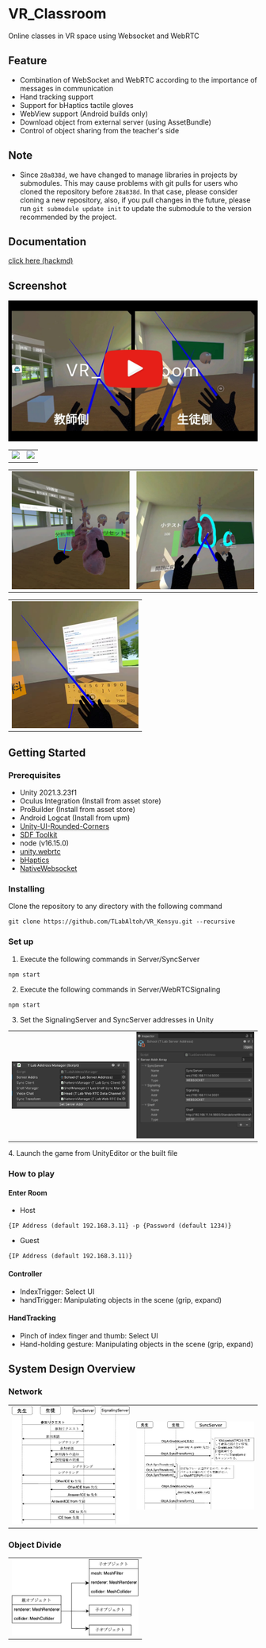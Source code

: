 # VR_Classroom
Online classes in VR space using Websocket and WebRTC

## Feature
- Combination of WebSocket and WebRTC according to the importance of messages in communication
- Hand tracking support  
- Support for bHaptics tactile gloves  
- WebView support (Android builds only)  
- Download object from external server (using AssetBundle)  
- Control of object sharing from the teacher's side  

## Note
- Since ``` 28a838d ```, we have changed to manage libraries in projects by submodules. This may cause problems with git pulls for users who cloned the repository before ``` 28a838d ```. In that case, please consider cloning a new repository, also, if you pull changes in the future, please run ``` git submodule update init ``` to update the submodule to the version recommended by the project.

## Documentation
[click here (hackmd)](https://hackmd.io/4d4vad8jT_igwNi_5GZrEQ)

## Screenshot
[![Youtube](Media/VR_Classroom.jpg)](https://www.youtube.com/watch?v=SZBbz0wVcFc)  
<table>
<tr>
   <td> 
      <img src="Media/tlab-grabbable-controller.gif" width="256">
   </td>
   <td> 
      <img src="Media/tlab-grabbable-handtracking.gif" width="256">
   </td>
</tr>
</table>

<table>
<tr>
   <td> 
      <img src="Media/vkensyu.jpeg" width="256">
   </td>
   <td> 
      <img src="Media/student.jpg" width="256">
   </td>
</tr>
</table>

<table>
<tr>
   <td> 
      <img src="Media/support-webview.jpg" width="256">
   </td>
</tr>
</table>

## Getting Started
### Prerequisites
- Unity 2021.3.23f1  
- Oculus Integration (Install from asset store)  
- ProBuilder (Install from asset store)  
- Android Logcat (Install from upm)  
- [Unity-UI-Rounded-Corners](https://github.com/kirevdokimov/Unity-UI-Rounded-Corners.git)  
- [SDF Toolkit](https://assetstore.unity.com/packages/tools/utilities/sdf-toolkit-free-50191)  
- node (v16.15.0)  
- [unity.webrtc](https://github.com/Unity-Technologies/com.unity.webrtc)
- [bHaptics](https://assetstore.unity.com/packages/tools/integration/bhaptics-haptic-plugin-76647)
- [NativeWebsocket](https://github.com/endel/NativeWebSocket)

### Installing
Clone the repository to any directory with the following command  
```
git clone https://github.com/TLabAltoh/VR_Kensyu.git --recursive
```

### Set up
1. Execute the following commands in Server/SyncServer
```
npm start
```
2. Execute the following commands in Server/WebRTCSignaling
```
npm start
```

3. Set the SignalingServer and SyncServer addresses in Unity
<table>
<tr>
   <td> 
      <img src="Media/server-setup.png" width="256">
   </td>
   <td> 
      <img src="Media/server-address-manager.png" width="256">
   </td>
</tr>
</table>
4. Launch the game from UnityEditor or the built file

### How to play
#### Enter Room
- Host
```
{IP Address (default 192.168.3.11} -p {Password (default 1234)}
```
- Guest
```
{IP Address (default 192.168.3.11)}
```
#### Controller
- IndexTrigger: Select UI
- handTrigger: Manipulating objects in the scene (grip, expand)
#### HandTracking
- Pinch of index finger and thumb: Select UI
- Hand-holding gesture: Manipulating objects in the scene (grip, expand)

## System Design Overview
### Network
<table>
<tr>
   <td> 
      <img src="Media/webrtc-signaling.png" width="256">
   </td>
   <td> 
      <img src="Media/world-sync.png" width="256">
   </td>
</tr>
</table>

### Object Divide
<table>
<tr>
   <td> 
      <img src="Media/object-divide.png" width="256">
   </td>
</tr>
</table>
